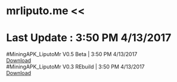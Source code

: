 # mrliputo.me <<
# Last Update : 3:50 PM 4/13/2017 <br> 
#MiningAPK_LiputoMr V0.5 Beta | 3:50 PM 4/13/2017   <br> 
<a href="https://github.com/mrafiqiliputo/Apkmining/raw/master/MiningApk_LiputoMr-beta-update-0.5.apk"> Download </a>
<br>
#MiningAPK_LiputoMr V0.3 REbuild   | 3:50 PM 4/13/2017<br> 
<a href="https://github.com/mrafiqiliputo/Apkmining/releases/download/0.4/MiningApk_LiputoMr.apk"> Download </a>
